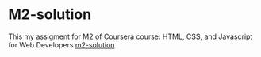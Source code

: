 # M2-solution
This my assigment for M2 of Coursera course: HTML, CSS, and Javascript for Web Developers
[m2-solution]()
